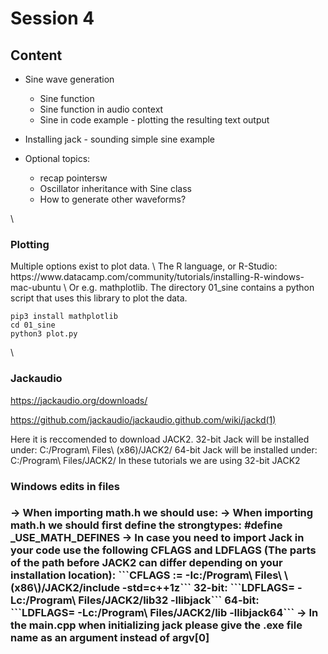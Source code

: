 <H1>Session 4</H1>

<H2>Content</H2>

* Sine wave generation
  * Sine function
  * Sine function in audio context
  * Sine in code example - plotting the resulting text output

* Installing jack - sounding simple sine example

* Optional topics:
  * recap pointersw
  * Oscillator inheritance with Sine class
  * How to generate other waveforms?



\
<H3>Plotting</H3> Multiple options exist to plot data.
\
The R language, or R-Studio:
https://www.datacamp.com/community/tutorials/installing-R-windows-mac-ubuntu
\
Or e.g. mathplotlib.
The directory 01_sine contains a python script that uses this library to plot the data.

```
pip3 install mathplotlib
cd 01_sine
python3 plot.py
```

\
<H3>Jackaudio</H3>

https://jackaudio.org/downloads/

https://github.com/jackaudio/jackaudio.github.com/wiki/jackd(1)

Here it is reccomended to download JACK2. 
32-bit Jack will be installed under: C:/Program\ Files\ \(x86\)/JACK2/
64-bit Jack will be installed under: C:/Program\ Files/JACK2/
In these tutorials we are using 32-bit JACK2

<H3>Windows edits in files<H3>
-> When importing math.h we should use: <math.h>
-> When importing math.h we should first define the strongtypes: #define _USE_MATH_DEFINES
-> In case you need to import Jack in your code use the following CFLAGS and LDFLAGS 
  (The parts of the path before JACK2 can differ depending on your installation location):
  ```CFLAGS := -Ic:/Program\ Files\ \(x86\)/JACK2/include -std=c++1z```
  32-bit:
  ```LDFLAGS= -Lc:/Program\ Files/JACK2/lib32 -llibjack```
  64-bit:
  ```LDFLAGS= -Lc:/Program\ Files/JACK2/lib -llibjack64```
-> In the main.cpp when initializing jack please give the .exe file name as an argument instead of argv[0]